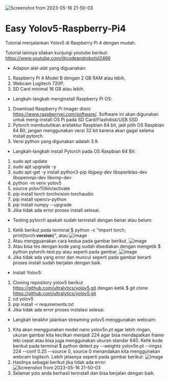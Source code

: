 ![Screenshot from 2023-05-16 21-50-03](https://github.com/Wayan123/Yolov5-Raspberry-Pi4/assets/17795544/3b764890-7727-451a-8f56-f6a5fb1647ba)

# Easy Yolov5-Raspberry-Pi4
Tutorial menjalankan Yolov5 di Raspberry Pi 4 dengan mudah.

Tutorial lainnya silakan kunjungi youtube berikut: https://www.youtube.com/@codeandrobotid2466

- Adapun alat-alat yang diguanakan:
1. Raspberry Pi 4 Model B dengan 2 GB RAM atau lebih,
2. Webcam Logitech 720P,
3. SD Card minimal 16 GB atau lebih.

- Langkah-langkah menginstall Raspberry Pi OS:
1. Download Raspberry Pi Imager disini https://www.raspberrypi.com/software/. Software ini akan digunakan untuk meng-install OS Pi pada SD Card/Flashdisk/USB SSD
2. Pytorch membutuhkan arsitektur Raspbian 64 bit, jadi pilih OS Raspbian 64 Bit, jangan menggunakan versi 32 bit karena akan gagal selama install pytorch.
3. Versi python yang digunakan adalah 3.9.

- Langkah-langkah install Pytorch pada OS Raspbian 64 Bit:
1. sudo apt update
2. sudo apt upgrade -y
3. sudo apt-get -y install python3-pip libjpeg-dev libopenblas-dev libopenmpi-dev libomp-dev
4. python -m venv yolov5
5. source yolov11/bin/activate
6. pip install torch torchvision torchaudio
7. pip install opencv-python
8. pip install numpy --upgrade
9. Jika tidak ada error proses install selesai.

- Testing pytorch apakah sudah terinstall dengan benar atau belum:
1. Ketik berikut pada terminal $ python -c "import torch; print(torch.__version__)", atau
![image](https://github.com/Wayan123/Yolov5-Raspberry-Pi4/assets/17795544/7df91399-cb2d-49e9-8b84-46139f164ad4)
2. Atau mengguanakan cara kedua pada gambar berikut,
![image](https://github.com/Wayan123/Yolov5-Raspberry-Pi4/assets/17795544/3b8c7462-8379-4884-ab74-e82f37c44f8d)
3. Atau bisa tes dengan kode yang sudah disediakan dengan mengetik $ python pytorch-test.py atau seperti pada gambar,
![image](https://github.com/Wayan123/Yolov5-Raspberry-Pi4/assets/17795544/93f835e9-445f-412f-867f-3082ae176e7f) 
5. Jika tidak ada yang error dan muncul seperti pada gambar berarti proses install sudah berjalan dengan baik.

- Install Yolov5:
1. Cloning repository yolov5 berikut https://github.com/ultralytics/yolov5.git dengan ketik $ git clone https://github.com/ultralytics/yolov5.git
2. cd yolov5
3. pip install -r requirements.txt
4. Jika tidak ada error proses instalasi selesai.

- Langkah terakhir jalankan streaming yolov5 menggunakan webcam:
1. Kita akan menggunakan model nano yolov5n.pt agar lebih ringan, ukuran gambar kita kecilkan menjadi 224 agar bisa mendapatkan frame lebi cepat atau bisa juga menggunakan ukuran standar 640. Ketik kode berikut pada terminal $ python detect.py --weights yolov5n.pt --imgsz 224 --conf 0.25 --source 0, source 0 menandakan kita menggunakan webcam logitech. Lebih jelasnya seperti pada gambar berikut:
![image](https://github.com/Wayan123/Yolov5-Raspberry-Pi4/assets/17795544/e12fba57-9333-433f-98d3-303227190a20)
3. Hasilnya sebagai berikut jika tidak ada error:
![Screenshot from 2023-05-16 21-50-03](https://github.com/Wayan123/Yolov5-Raspberry-Pi4/assets/17795544/715d858b-b740-4df8-8002-e69b1c6cc2dd)
3. Selamat yolo anda berhasil terinstall dan bisa berjalan dengan baik.
